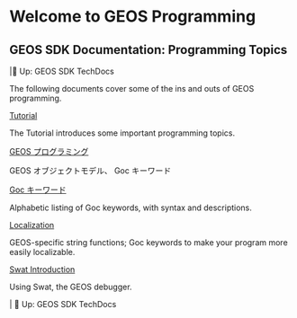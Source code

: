 # Welcome to GEOS Programming

## GEOS SDK Documentation: Programming Topics

|🔼 Up: GEOS SDK TechDocs

The following documents cover some of the ins and outs of GEOS programming.

[Tutorial](../Intro/Tutorial/)

The Tutorial introduces some important programming topics.

[GEOS プログラミング](./GOCLanguage/)

GEOS オブジェクトモデル、 Goc キーワード

[Goc キーワード](../LRef/GOCKey/)

Alphabetic listing of Goc keywords, with syntax and descriptions.

[Localization](./Localization/)

GEOS-specific string functions; Goc keywords to make your program more easily localizable.

[Swat Introduction](../Tools/Swat/)

Using Swat, the GEOS debugger.

| 🔼 Up: GEOS SDK TechDocs
